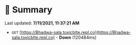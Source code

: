 # 📖 Summary
Last updated: **7/11/2021, 11:37:21 AM**

- `GET` [https://Bhadwa-sala.toxicblte.repl.co](https://Bhadwa-sala.toxicblte.repl.co) - **Down** (120484ms)
